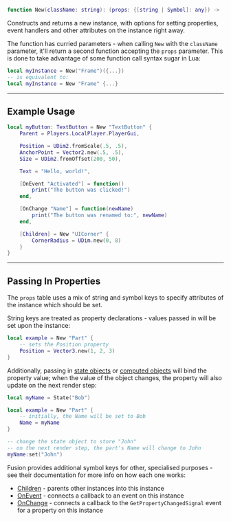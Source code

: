 ```Lua
function New(className: string): (props: {[string | Symbol]: any}) -> (Instance)
```

Constructs and returns a new instance, with options for setting properties,
event handlers and other attributes on the instance right away.

The function has curried parameters - when calling `New` with the `className`
parameter, it'll return a second function accepting the `props` parameter. This
is done to take advantage of some function call syntax sugar in Lua:

```Lua
local myInstance = New("Frame")({...})
-- is equivalent to:
local myInstance = New "Frame" {...}
```

-----

## Example Usage

```Lua
local myButton: TextButton = New "TextButton" {
	Parent = Players.LocalPlayer.PlayerGui,

	Position = UDim2.fromScale(.5, .5),
	AnchorPoint = Vector2.new(.5, .5),
	Size = UDim2.fromOffset(200, 50),

	Text = "Hello, world!",

	[OnEvent "Activated"] = function()
		print("The button was clicked!")
	end,

	[OnChange "Name"] = function(newName)
		print("The button was renamed to:", newName)
	end,

	[Children] = New "UICorner" {
		CornerRadius = UDim.new(0, 8)
	}
}
```

-----

## Passing In Properties

The `props` table uses a mix of string and symbol keys to specify attributes of
the instance which should be set.

String keys are treated as property declarations - values passed in will be set
upon the instance:

```Lua
local example = New "Part" {
	-- sets the Position property
	Position = Vector3.new(1, 2, 3)
}
```

Additionally, passing in [state objects](api-reference/state.md) or
[computed objects](api-reference/computed.md) will bind the property value; when
the value of the object changes, the property will also update on the next render
step:

```Lua
local myName = State("Bob")

local example = New "Part" {
	-- initially, the Name will be set to Bob
	Name = myName
}

-- change the state object to store "John"
-- on the next render step, the part's Name will change to John
myName:set("John")
```

Fusion provides additional symbol keys for other, specialised purposes - see
their documentation for more info on how each one works:

- [Children](../children.md) - parents other instances into this
instance
- [OnEvent](../onevent.md) - connects a callback to an event on
this instance
- [OnChange](../onchange.md) - connects a callback to the
`GetPropertyChangedSignal` event for a property on this instance